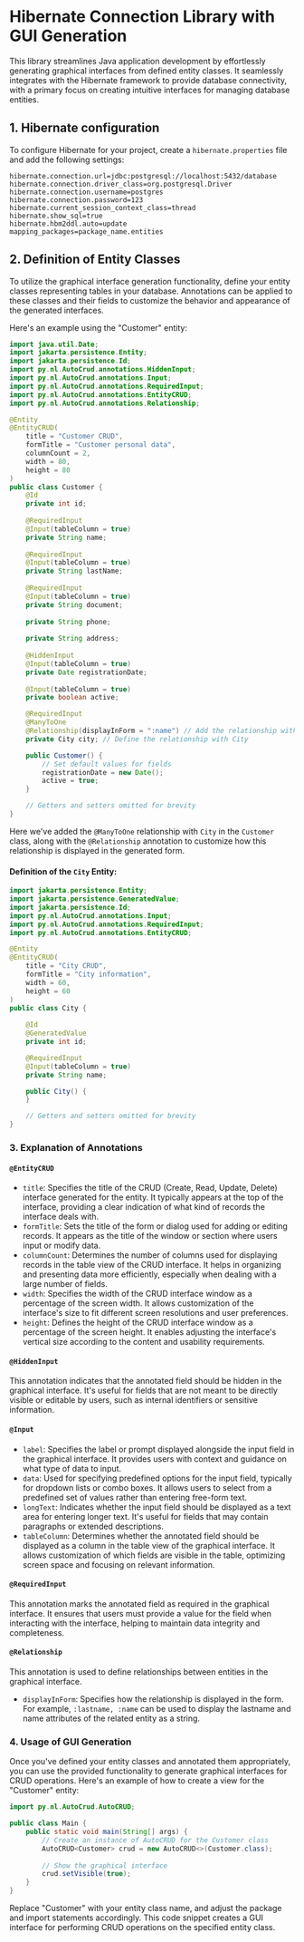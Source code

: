 # Hibernate Connection Library with GUI Generation

This library streamlines Java application development by effortlessly generating graphical interfaces from defined entity classes. It seamlessly integrates with the Hibernate framework to provide database connectivity, with a primary focus on creating intuitive interfaces for managing database entities.
## 1. Hibernate configuration
To configure Hibernate for your project, create a `hibernate.properties` file and add the following settings:
```properties
hibernate.connection.url=jdbc:postgresql://localhost:5432/database
hibernate.connection.driver_class=org.postgresql.Driver
hibernate.connection.username=postgres
hibernate.connection.password=123
hibernate.current_session_context_class=thread
hibernate.show_sql=true
hibernate.hbm2ddl.auto=update
mapping_packages=package_name.entities
```
## 2. Definition of Entity Classes

To utilize the graphical interface generation functionality, define your entity classes representing tables in your database. Annotations can be applied to these classes and their fields to customize the behavior and appearance of the generated interfaces.

Here's an example using the "Customer" entity:

```java
import java.util.Date;
import jakarta.persistence.Entity;
import jakarta.persistence.Id;
import py.nl.AutoCrud.annotations.HiddenInput;
import py.nl.AutoCrud.annotations.Input;
import py.nl.AutoCrud.annotations.RequiredInput;
import py.nl.AutoCrud.annotations.EntityCRUD;
import py.nl.AutoCrud.annotations.Relationship;

@Entity
@EntityCRUD(
    title = "Customer CRUD",
    formTitle = "Customer personal data",
    columnCount = 2,
    width = 80,
    height = 80
)
public class Customer {
    @Id
    private int id;
    
    @RequiredInput
    @Input(tableColumn = true)
    private String name;
    
    @RequiredInput
    @Input(tableColumn = true)
    private String lastName;
    
    @RequiredInput
    @Input(tableColumn = true)
    private String document;
    
    private String phone;
    
    private String address;
    
    @HiddenInput
    @Input(tableColumn = true)
    private Date registrationDate;
    
    @Input(tableColumn = true)
    private boolean active;

    @RequiredInput
    @ManyToOne
    @Relationship(displayInForm = ":name") // Add the relationship with City
    private City city; // Define the relationship with City

    public Customer() {
        // Set default values for fields
        registrationDate = new Date();
        active = true;
    }

    // Getters and setters omitted for brevity
}
```
Here we've added the `@ManyToOne` relationship with `City` in the `Customer` class, along with the `@Relationship` annotation to customize how this relationship is displayed in the generated form.

#### Definition of the `City` Entity:

```java
import jakarta.persistence.Entity;
import jakarta.persistence.GeneratedValue;
import jakarta.persistence.Id;
import py.nl.AutoCrud.annotations.Input;
import py.nl.AutoCrud.annotations.RequiredInput;
import py.nl.AutoCrud.annotations.EntityCRUD;

@Entity
@EntityCRUD(
    title = "City CRUD",
    formTitle = "City information",
    width = 60,
    height = 60
)
public class City {
    
    @Id
    @GeneratedValue
    private int id;

    @RequiredInput
    @Input(tableColumn = true)
    private String name;

    public City() {
    }

    // Getters and setters omitted for brevity
}
```
### 3. Explanation of Annotations

#### `@EntityCRUD`
- `title`: Specifies the title of the CRUD (Create, Read, Update, Delete) interface generated for the entity. It typically appears at the top of the interface, providing a clear indication of what kind of records the interface deals with.
- `formTitle`: Sets the title of the form or dialog used for adding or editing records. It appears as the title of the window or section where users input or modify data.
- `columnCount`: Determines the number of columns used for displaying records in the table view of the CRUD interface. It helps in organizing and presenting data more efficiently, especially when dealing with a large number of fields.
- `width`: Specifies the width of the CRUD interface window as a percentage of the screen width. It allows customization of the interface's size to fit different screen resolutions and user preferences.
- `height`: Defines the height of the CRUD interface window as a percentage of the screen height. It enables adjusting the interface's vertical size according to the content and usability requirements.

#### `@HiddenInput`
This annotation indicates that the annotated field should be hidden in the graphical interface. It's useful for fields that are not meant to be directly visible or editable by users, such as internal identifiers or sensitive information.

#### `@Input`
- `label`: Specifies the label or prompt displayed alongside the input field in the graphical interface. It provides users with context and guidance on what type of data to input.
- `data`: Used for specifying predefined options for the input field, typically for dropdown lists or combo boxes. It allows users to select from a predefined set of values rather than entering free-form text.
- `longText`: Indicates whether the input field should be displayed as a text area for entering longer text. It's useful for fields that may contain paragraphs or extended descriptions.
- `tableColumn`: Determines whether the annotated field should be displayed as a column in the table view of the graphical interface. It allows customization of which fields are visible in the table, optimizing screen space and focusing on relevant information.

#### `@RequiredInput`
This annotation marks the annotated field as required in the graphical interface. It ensures that users must provide a value for the field when interacting with the interface, helping to maintain data integrity and completeness.
#### `@Relationship`
This annotation is used to define relationships between entities in the graphical interface.

- `displayInForm`: Specifies how the relationship is displayed in the form. For example, `:lastname, :name` can be used to display the lastname and name attributes of the related entity as a string.

### 4. Usage of GUI Generation

Once you've defined your entity classes and annotated them appropriately, you can use the provided functionality to generate graphical interfaces for CRUD operations. Here's an example of how to create a view for the "Customer" entity:

```java
import py.nl.AutoCrud.AutoCRUD;

public class Main {
    public static void main(String[] args) {
        // Create an instance of AutoCRUD for the Customer class
        AutoCRUD<Customer> crud = new AutoCRUD<>(Customer.class);
        
        // Show the graphical interface
        crud.setVisible(true);
    }
}
```
Replace "Customer" with your entity class name, and adjust the package and import statements accordingly. This code snippet creates a GUI interface for performing CRUD operations on the specified entity class.

